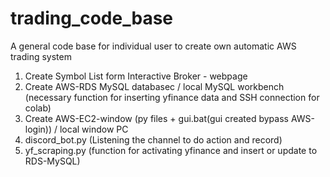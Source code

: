 # trading_code_base
A general code base for individual user to create own automatic AWS trading system
1. Create Symbol List form Interactive Broker - webpage
2. Create AWS-RDS MySQL databasec / local MySQL workbench (necessary function for inserting yfinance data and SSH connection for colab)
3. Create AWS-EC2-window (py files + gui.bat(gui created bypass AWS-login)) / local window PC
4. discord_bot.py (Listening the channel to do action and record)
5. yf_scraping.py (function for activating yfinance and insert or update to RDS-MySQL)   
